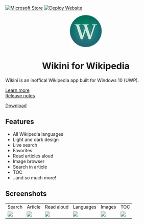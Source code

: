 [![Microsoft Store](http://img.shields.io/badge/dynamic/json?color=blue&label=store&logo=microsoft&prefix=v&query=$.0.VersionNumber&url=https%3A%2F%2Fraw.githubusercontent.com%2Ffweinaug%2Fwikini%2Fmaster%2Fsrc%2FWikipediaApp%2FWikipediaApp%2FData%2Fversions.json)](https://www.microsoft.com/store/apps/9nkvw50h59sl)
[![Deploy Website](https://github.com/fweinaug/wikini-website-v2/workflows/deploy-website/badge.svg)](http://wikiniapp.com/)

<p align="center"><img src="logo/wikini.png" width="100"></p>
<h1 align="center">Wikini for Wikipedia</h1>

Wikini is an inoffical Wikipedia app built for Windows 10 (UWP).

[Learn more](http://wikiniapp.com/)\
[Release notes](http://wikiniapp.com/releases)

[Download](https://www.microsoft.com/store/apps/9nkvw50h59sl)

## Features

- All Wikipedia languages
- Light and dark design
- Live search
- Favorites
- Read articles aloud
- Image browser
- Search in article
- TOC
- ..and so much more!

## Screenshots

<table>
  <tr>
    <td>Search</td>
    <td>Article</td>
    <td>Read aloud</td>
    <td>Languages</td>
    <td>Images</td>
    <td>TOC</td>
  </tr>
  <tr>
    <td><img src="https://user-images.githubusercontent.com/17765766/79636468-254bba80-8178-11ea-9e01-2e81dc971dd0.png" width="100"></td>
    <td><img src="https://user-images.githubusercontent.com/17765766/79636467-24b32400-8178-11ea-837b-78cf2b7ba662.png" width="100"></td>
    <td><img src="https://user-images.githubusercontent.com/17765766/79636463-22e96080-8178-11ea-96c9-2e7e9e565c05.png" width="100"></td>
    <td><img src="https://user-images.githubusercontent.com/17765766/79636461-22e96080-8178-11ea-8387-195590653482.png" width="100"></td>
    <td><img src="https://user-images.githubusercontent.com/17765766/79636460-1e24ac80-8178-11ea-8454-cd58d94fa2e6.png" width="100"></td>
    <td><img src="https://user-images.githubusercontent.com/17765766/79636466-241a8d80-8178-11ea-8841-e14819619559.png" width="100"></td>
  </tr>
</table>

